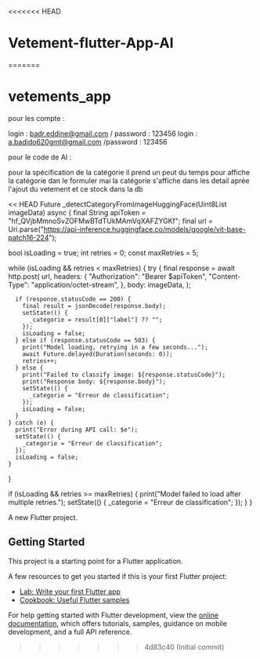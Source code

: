<<<<<<< HEAD
# Vetement-flutter-App-AI
=======
# vetements_app
pour les compte :

login : badr.eddine@gmail.com / password : 123456
login : a.badido620gmt@gmail.com /password : 123456

pour le code de  AI  :

pour la  spécification de la catégorie il prend un peut du temps pour affiche la catégorie dan le formuler 
mai la catégorie s'affiche dans les detail aprée l'ajout du vetement et ce stock dans la db 

<< HEAD
Future<void> _detectCategoryFromImageHuggingFace(Uint8List imageData) async {
  final String apiToken = "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"; 
  final url = Uri.parse("https://api-inference.huggingface.co/models/google/vit-base-patch16-224");

  bool isLoading = true;
  int retries = 0;
  const maxRetries = 5;

  while (isLoading && retries < maxRetries) {
    try {
      final response = await http.post(
        url,
        headers: {
          "Authorization": "Bearer $apiToken",
          "Content-Type": "application/octet-stream",
        },
        body: imageData,
      );

      if (response.statusCode == 200) {
        final result = jsonDecode(response.body);
        setState(() {
          _categorie = result[0]["label"] ?? "";
        });
        isLoading = false;
      } else if (response.statusCode == 503) {
        print("Model loading, retrying in a few seconds...");
        await Future.delayed(Duration(seconds: 0)); 
        retries++;
      } else {
        print("Failed to classify image: ${response.statusCode}");
        print("Response body: ${response.body}");
        setState(() {
          _categorie = "Erreur de classification";
        });
        isLoading = false;
      }
    } catch (e) {
      print("Error during API call: $e");
      setState(() {
        _categorie = "Erreur de classification";
      });
      isLoading = false;
    }
  }

  if (isLoading && retries >= maxRetries) {
    print("Model failed to load after multiple retries.");
    setState(() {
      _categorie = "Erreur de classification";
    });
  }
}




A new Flutter project.

## Getting Started

This project is a starting point for a Flutter application.

A few resources to get you started if this is your first Flutter project:

- [Lab: Write your first Flutter app](https://docs.flutter.dev/get-started/codelab)
- [Cookbook: Useful Flutter samples](https://docs.flutter.dev/cookbook)

For help getting started with Flutter development, view the
[online documentation](https://docs.flutter.dev/), which offers tutorials,
samples, guidance on mobile development, and a full API reference.
>>>>>>> 4d83c40 (Initial commit)
